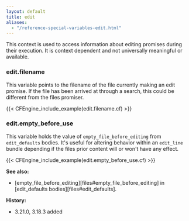 ```yaml
---
layout: default
title: edit
aliases:
  - "/reference-special-variables-edit.html"
---
```


This context is used to access information about editing promises during
their execution. It is context dependent and not universally meaningful or
available.

### edit.filename

This variable points to the filename of the file currently making an
edit promise. If the file has been arrived at through a search, this
could be different from the files promiser.

{{< CFEngine_include_example(edit.filename.cf) >}}

### edit.empty_before_use

This variable holds the value of `empty_file_before_editing` from
`edit_defaults` bodies. It's useful for altering behavior within an `edit_line`
bundle depending if the files prior content will or won't have any effect.

{{< CFEngine_include_example(edit.empty_before_use.cf) >}}

**See also:**

- [empty_file_before_editing][files#empty_file_before_editing] in [edit_defaults bodies][files#edit_defaults].

**History:**

- 3.21.0, 3.18.3 added
